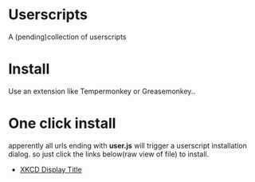 # Userscripts
A (pending)collection of userscripts

# Install
Use an extension like Tempermonkey or Greasemonkey..

# One click install
apperently all urls ending with **user.js** will trigger a userscript installation dialog. so just click the links below(raw view of file) to install.

* [XKCD Display Title](https://github.com/r44v/Userscripts/raw/master/XKCD%20Display%20Title.user.js)
